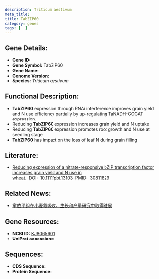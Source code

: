 ```yaml
---
description: Triticum aestivum
meta_title:
title: TabZIP60
category: genes
tags: [  ]
---
```


## Gene Details:
- **Gene ID:**	[](https://www.maizegdb.org/gene_center/gene/)
- **Gene Symbol:** TabZIP60
- **Gene Name:** 
- **Genome Version:** [](https://www.maizegdb.org/genome/assembly/)
- **Species:** *Triticum aestivum*

## Functional Description:
   - **TabZIP60** expression through RNAi interference improves grain yield and N use efficiency partially by up-regulating TaNADH-GOGAT expression.
   - Reducing **TabZIP60** expression increases grain yield and N uptake
   - Reducing **TabZIP60** expression promotes root growth and N use at seedling stage
   - **TabZIP60** has impact on the loss of leaf N during grain filling

## Literature:
   - [Reducing expression of a nitrate-responsive bZIP transcription factor increases grain yield and N use in wheat.]( https://onlinelibrary.wiley.com/doi/10.1111/pbi.13103)&nbsp;&nbsp;DOI:&nbsp;&nbsp;[10.1111/pbi.13103](https://onlinelibrary.wiley.com/doi/10.1111/pbi.13103)&nbsp;&nbsp;PMID:&nbsp;&nbsp;[30811829](https://pubmed.ncbi.nlm.nih.gov/30811829/)

## Related News:
   - [童依平组在小麦氮吸收、生长和产量研究中取得进展](https://mp.weixin.qq.com/s?__biz=Mzg3MDEwNDEyMg==&mid=2247483714&idx=2&sn=51cd9cad5c832450a3d8cb638c6a9a20&chksm=ce93ac17f9e425014b1b597cf3a868d872df6e7deafa2976e0e404b68f04f69ff2349e8821ce&scene=27#wechat_redirect)

## Gene Resources:
- **NCBI ID:** [KJ806560.1](https://www.ncbi.nlm.nih.gov/gene/?term=KJ806560.1)
- **UniProt accessions:** [](https://www.uniprot.org/uniprotkb//entry)

## Sequences:
- **CDS Sequence:**
- **Protein Sequence:**
